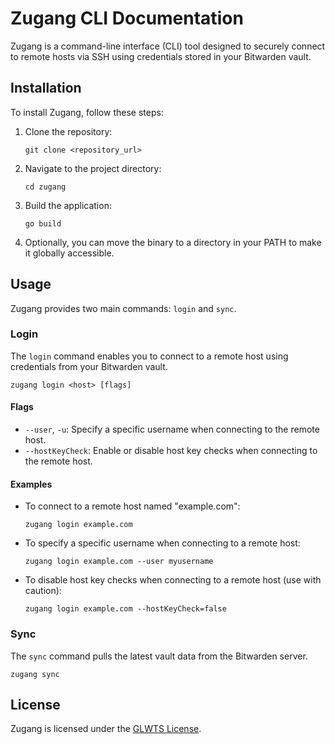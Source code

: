 # Zugang CLI Documentation

Zugang is a command-line interface (CLI) tool designed to securely connect to remote hosts via SSH using credentials stored in your Bitwarden vault.

## Installation

To install Zugang, follow these steps:

1. Clone the repository:
   ```
   git clone <repository_url>
   ```

2. Navigate to the project directory:
   ```
   cd zugang
   ```

3. Build the application:
   ```
   go build
   ```

4. Optionally, you can move the binary to a directory in your PATH to make it globally accessible.

## Usage

Zugang provides two main commands: `login` and `sync`.

### Login

The `login` command enables you to connect to a remote host using credentials from your Bitwarden vault.

```
zugang login <host> [flags]
```

#### Flags

- `--user`, `-u`: Specify a specific username when connecting to the remote host.
- `--hostKeyCheck`: Enable or disable host key checks when connecting to the remote host.

#### Examples

- To connect to a remote host named "example.com":
  ```
  zugang login example.com
  ```

- To specify a specific username when connecting to a remote host:
  ```
  zugang login example.com --user myusername
  ```

- To disable host key checks when connecting to a remote host (use with caution):
  ```
  zugang login example.com --hostKeyCheck=false
  ```

### Sync

The `sync` command pulls the latest vault data from the Bitwarden server.

```
zugang sync
```

## License

Zugang is licensed under the [GLWTS License](LICENSE).
